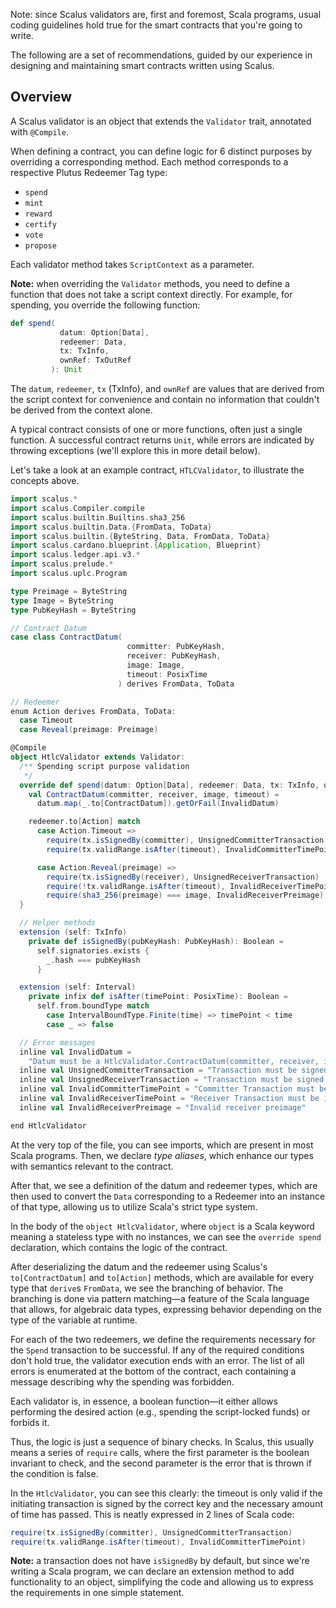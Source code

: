 Note: since Scalus validators are, first and foremost, Scala programs, usual coding guidelines
hold true for the smart contracts that you're going to write.

The following are a set of recommendations, guided by our experience in designing and maintaining smart contracts
written using Scalus.

## Overview

A Scalus validator is an object that extends the `Validator` trait, annotated with `@Compile`.

When defining a contract, you can define logic for 6 distinct purposes by overriding a corresponding method. Each
method corresponds to a respective Plutus Redeemer Tag type:

- `spend`
- `mint`
- `reward`
- `certify`
- `vote`
- `propose`

Each validator method takes `ScriptContext` as a parameter.

**Note:** when overriding the `Validator` methods, you need to define a function that does not take a script context
directly. For example, for spending, you override the following function:

```scala
def spend(
           datum: Option[Data],
           redeemer: Data,
           tx: TxInfo,
           ownRef: TxOutRef
         ): Unit
```

The `datum`, `redeemer`, `tx` (TxInfo), and `ownRef` are values that are derived from the script context for convenience and contain no
information that couldn't be derived from the context alone.

A typical contract consists of one or more functions, often just a single function. A successful contract returns
`Unit`, while errors are indicated by throwing exceptions (we'll explore this in more detail below).

Let's take a look at an example contract, `HTLCValidator`, to illustrate the concepts above.

```scala
import scalus.*
import scalus.Compiler.compile
import scalus.builtin.Builtins.sha3_256
import scalus.builtin.Data.{FromData, ToData}
import scalus.builtin.{ByteString, Data, FromData, ToData}
import scalus.cardano.blueprint.{Application, Blueprint}
import scalus.ledger.api.v3.*
import scalus.prelude.*
import scalus.uplc.Program

type Preimage = ByteString
type Image = ByteString
type PubKeyHash = ByteString

// Contract Datum
case class ContractDatum(
                          committer: PubKeyHash,
                          receiver: PubKeyHash,
                          image: Image,
                          timeout: PosixTime
                        ) derives FromData, ToData

// Redeemer
enum Action derives FromData, ToData:
  case Timeout
  case Reveal(preimage: Preimage)

@Compile
object HtlcValidator extends Validator:
  /** Spending script purpose validation
   */
  override def spend(datum: Option[Data], redeemer: Data, tx: TxInfo, ownRef: TxOutRef): Unit = {
    val ContractDatum(committer, receiver, image, timeout) =
      datum.map(_.to[ContractDatum]).getOrFail(InvalidDatum)

    redeemer.to[Action] match
      case Action.Timeout =>
        require(tx.isSignedBy(committer), UnsignedCommitterTransaction)
        require(tx.validRange.isAfter(timeout), InvalidCommitterTimePoint)

      case Action.Reveal(preimage) =>
        require(tx.isSignedBy(receiver), UnsignedReceiverTransaction)
        require(!tx.validRange.isAfter(timeout), InvalidReceiverTimePoint)
        require(sha3_256(preimage) === image, InvalidReceiverPreimage)
  }

  // Helper methods
  extension (self: TxInfo)
    private def isSignedBy(pubKeyHash: PubKeyHash): Boolean =
      self.signatories.exists {
        _.hash === pubKeyHash
      }

  extension (self: Interval)
    private infix def isAfter(timePoint: PosixTime): Boolean =
      self.from.boundType match
        case IntervalBoundType.Finite(time) => timePoint < time
        case _ => false

  // Error messages
  inline val InvalidDatum =
    "Datum must be a HtlcValidator.ContractDatum(committer, receiver, image, timeout)"
  inline val UnsignedCommitterTransaction = "Transaction must be signed by a committer"
  inline val UnsignedReceiverTransaction = "Transaction must be signed by a receiver"
  inline val InvalidCommitterTimePoint = "Committer Transaction must be exclusively after timeout"
  inline val InvalidReceiverTimePoint = "Receiver Transaction must be inclusively before timeout"
  inline val InvalidReceiverPreimage = "Invalid receiver preimage"

end HtlcValidator
```

At the very top of the file, you can see imports, which are present in most Scala programs.
Then, we declare *type aliases*, which enhance our types with semantics relevant to the contract.

After that, we see a definition of the datum and redeemer types, which are then used to convert the `Data` corresponding to
a Redeemer into an instance of that type, allowing us to utilize Scala's strict type system.

In the body of the `object HtlcValidator`, where `object` is a Scala keyword meaning a stateless type with no instances,
we can see the `override spend` declaration, which contains the logic of the contract.

After deserializing the datum and the redeemer using Scalus's `to[ContractDatum]` and `to[Action]` methods, which are
available for every type that `derive`s `FromData`, we see the branching of behavior. The branching is done via pattern
matching—a feature of the Scala language that allows, for algebraic data types, expressing behavior depending on
the type of the variable at runtime.

For each of the two redeemers, we define the requirements necessary for the `Spend` transaction to be successful.
If any of the required conditions don't hold true, the validator execution ends with an error. The list of all errors
is enumerated at the bottom of the contract, each containing a message describing why the spending was forbidden.

Each validator is, in essence, a boolean function—it either allows performing the desired action (e.g., spending
the script-locked funds) or forbids it.

Thus, the logic is just a sequence of binary checks.
In Scalus, this usually means a series of `require` calls, where the first parameter is the boolean invariant to check,
and the second parameter is the error that is thrown if the condition is false.

In the `HtlcValidator`, you can see this clearly: the timeout is only valid if the initiating transaction is signed by the
correct key and the necessary amount of time has passed.
This is neatly expressed in 2 lines of Scala code:

```scala
require(tx.isSignedBy(committer), UnsignedCommitterTransaction)
require(tx.validRange.isAfter(timeout), InvalidCommitterTimePoint)
```

**Note:** a transaction does not have `isSignedBy` by default, but since we're writing a Scala program, we can declare an
extension method to add functionality to an object, simplifying the code and allowing us to express the requirements in one
simple statement.
